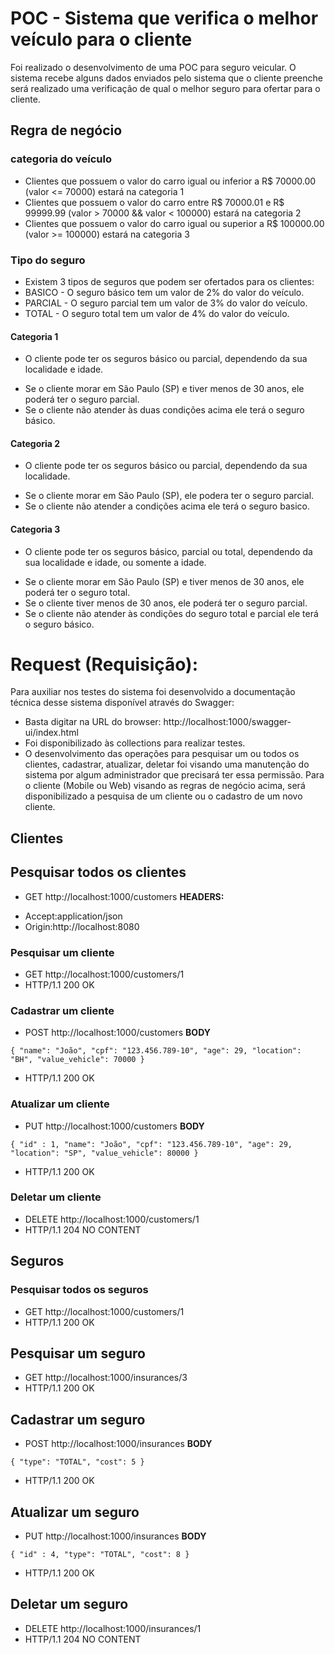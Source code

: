 # POC - Sistema que verifica o melhor veículo para o cliente
Foi realizado o desenvolvimento de uma POC para seguro veicular. O sistema recebe alguns dados enviados pelo sistema que o cliente preenche
será realizado uma verificação de qual o melhor seguro para ofertar para o cliente.

## Regra de negócio
### categoria do veículo
- Clientes que possuem o valor do carro igual ou inferior a R$ 70000.00 (valor <= 70000) estará na categoria 1
- Clientes que possuem o valor do carro entre R$ 70000.01 e R$ 99999.99 (valor > 70000 && valor < 100000) estará na categoria 2
- Clientes que possuem o valor do carro igual ou superior a R$ 100000.00 (valor >= 100000) estará na categoria 3

### Tipo do seguro
- Existem 3 tipos de seguros que podem ser ofertados para os clientes:
- BASICO - O seguro básico tem um valor de 2% do valor do veículo.
- PARCIAL - O seguro parcial tem um valor de 3% do valor do veículo.
- TOTAL - O seguro total tem um valor de 4% do valor do veículo.

#### Categoria 1
- O cliente pode ter os seguros básico ou parcial, dependendo da sua localidade e idade.
* Se o cliente morar em São Paulo (SP) e tiver menos de 30 anos, ele poderá ter o seguro parcial.
* Se o cliente não atender às duas condições acima ele terá o seguro básico.

#### Categoria 2
- O cliente pode ter os seguros básico ou parcial, dependendo da sua localidade.
* Se o cliente morar em São Paulo (SP), ele podera ter o seguro parcial.
* Se o cliente não atender a condições acima ele terá o seguro basico.

#### Categoria 3
- O cliente pode ter os seguros básico, parcial ou total, dependendo da sua localidade e idade, ou somente a idade.
* Se o cliente morar em São Paulo (SP) e tiver menos de 30 anos, ele poderá ter o seguro total.
* Se o cliente tiver menos de 30 anos, ele poderá ter o seguro parcial.
* Se o cliente não atender às condições do seguro total e parcial ele terá o seguro básico.


# Request (Requisição): 
Para auxiliar nos testes do sistema foi desenvolvido a documentação técnica desse sistema disponível através do Swagger:
- Basta digitar na URL do browser: http://localhost:1000/swagger-ui/index.html
- Foi disponibilizado às collections para realizar testes.
- O desenvolvimento das operações para pesquisar um ou todos os clientes, cadastrar, atualizar, deletar foi visando uma manutenção do sistema por algum administrador que precisará ter essa permissão. Para o cliente (Mobile ou Web) visando as regras de negócio acima, será disponibilizado a pesquisa de um cliente ou o cadastro de um novo cliente.

## Clientes
## Pesquisar todos os clientes
- GET http://localhost:1000/customers
**HEADERS:**
* Accept:application/json
* Origin:http://localhost:8080

### Pesquisar um cliente
- GET http://localhost:1000/customers/1
- HTTP/1.1 200 OK 

### Cadastrar um cliente
- POST http://localhost:1000/customers
**BODY**
  
`{
	"name": "João",
    "cpf": "123.456.789-10",
    "age": 29,
    "location": "BH",
    "value_vehicle": 70000
}`

- HTTP/1.1 200 OK 

### Atualizar um cliente
- PUT http://localhost:1000/customers
**BODY**
  
`{
	"id" : 1,
    "name": "João",
    "cpf": "123.456.789-10",
    "age": 29,
    "location": "SP",
    "value_vehicle": 80000
}`

- HTTP/1.1 200 OK 

### Deletar um cliente
- DELETE http://localhost:1000/customers/1
- HTTP/1.1 204 NO CONTENT 

## Seguros
### Pesquisar todos os seguros
- GET http://localhost:1000/customers/1
- HTTP/1.1 200 OK 

## Pesquisar um seguro
- GET http://localhost:1000/insurances/3
- HTTP/1.1 200 OK 

## Cadastrar um seguro
- POST http://localhost:1000/insurances
**BODY**
  
`{
    "type": "TOTAL",
    "cost": 5
}`


- HTTP/1.1 200 OK 

## Atualizar um seguro
- PUT http://localhost:1000/insurances
**BODY**
  
`{
    "id" : 4,
    "type": "TOTAL",
    "cost": 8
}`

- HTTP/1.1 200 OK 

## Deletar um seguro
- DELETE http://localhost:1000/insurances/1
- HTTP/1.1 204 NO CONTENT
